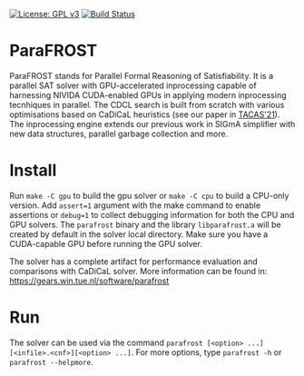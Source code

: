 [![License: GPL v3](https://img.shields.io/badge/License-GPLv3-blue.svg)](https://www.gnu.org/licenses/gpl-3.0)
[![Build Status](https://travis-ci.com/muhos/ParaFROST.svg?token=YXUywHfBSpqMqyUKnyT4&branch=master)](https://travis-ci.com/muhos/ParaFROST)
# ParaFROST
ParaFROST stands for Parallel Formal Reasoning of Satisfiability. It is a parallel SAT solver with GPU-accelerated inprocessing capable of harnessing NIVIDA CUDA-enabled GPUs in applying modern inprocessing tecnhiques in parallel. The CDCL search is built from scratch with various optimisations based on CaDiCaL heuristics (see our paper in [TACAS'21](https://gears.win.tue.nl/papers/parafrost_gpu.pdf)). The inprocessing engine extends our previous work in SIGmA simplifier with new data structures, parallel garbage collection and more.

# Install
Run `make -C gpu` to build the gpu solver or `make -C cpu` to build a CPU-only version. Add `assert=1` argument with the make command to enable assertions or `debug=1` to collect debugging information for both the CPU and GPU solvers. 
The `parafrost` binary and the library `libparafrost.a` will be created by default in the solver local directory. 
Make sure you have a CUDA-capable GPU before running the GPU solver.

The solver has a complete artifact for performance evaluation and comparisons with CaDiCaL solver. More information can be found in: https://gears.win.tue.nl/software/parafrost

# Run
The solver can be used via the command `parafrost [<option> ...][<infile>.<cnf>][<option> ...]`. For more options, type `parafrost -h` or `parafrost --helpmore`.

